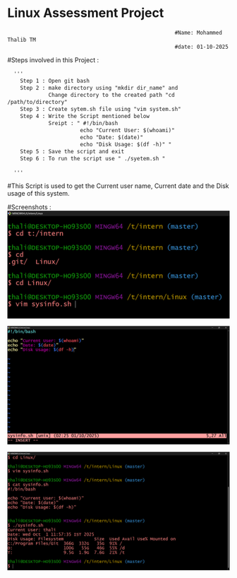 # Linux Assessment Project                                                                                        
                                                         #Name: Mohammed Thalib TM
                                                         #date: 01-10-2025
   #Steps involved in this Project :
      
      '''
        Step 1 : Open git bash
        Step 2 : make directory using "mkdir dir_name" and 
                 Change directory to the created path "cd /path/to/directory"
        Step 3 : Create sytem.sh file using "vim system.sh"
        Step 4 : Write the Script mentioned below
                 Sreipt : " #!/bin/bash
                           echo "Current User: $(whoami)"
                           echo "Date: $(date)"
                           echo "Disk Usage: $(df -h)" "
        Step 5 : Save the script and exit
        Step 6 : To run the script use " ./syetem.sh "
      
      '''

  #This Script is used to get the Current user name, Current date and the Disk usage of this system. 

  #Screenshots :
   ![image alt](https://github.com/thalib-dev/devops-intern-final/blob/9b2f9df284fab543de4a2f693964a491826b6d2d/screenshots/linux.png)

   ![image alt](https://github.com/thalib-dev/devops-intern-final/blob/9b2f9df284fab543de4a2f693964a491826b6d2d/screenshots/linux%201.png)

   ![image alt](https://github.com/thalib-dev/devops-intern-final/blob/9b2f9df284fab543de4a2f693964a491826b6d2d/screenshots/linux%202.png)
